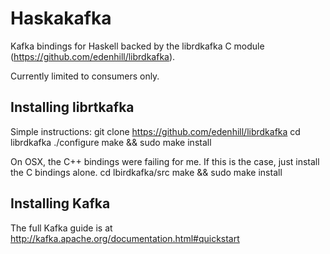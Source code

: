 # Haskakafka

Kafka bindings for Haskell backed by the 
librdkafka C module (https://github.com/edenhill/librdkafka). 

Currently limited to consumers only.

## Installing librtkafka

Simple instructions:
    git clone https://github.com/edenhill/librdkafka
    cd librdkafka
    ./configure
    make && sudo make install

On OSX, the C++ bindings were failing for me. If this is the case, just install the C bindings alone. 
    cd lbirdkafka/src
    make && sudo make install

## Installing Kafka

The full Kafka guide is at http://kafka.apache.org/documentation.html#quickstart
